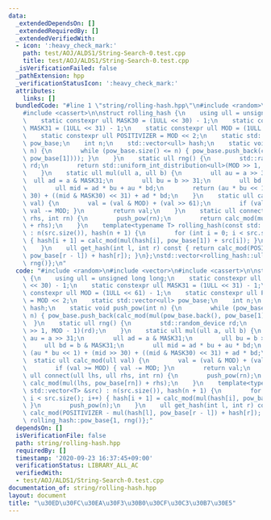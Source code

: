 ```yaml
---
data:
  _extendedDependsOn: []
  _extendedRequiredBy: []
  _extendedVerifiedWith:
  - icon: ':heavy_check_mark:'
    path: test/AOJ/ALDS1/String-Search-0.test.cpp
    title: test/AOJ/ALDS1/String-Search-0.test.cpp
  _isVerificationFailed: false
  _pathExtension: hpp
  _verificationStatusIcon: ':heavy_check_mark:'
  attributes:
    links: []
  bundledCode: "#line 1 \"string/rolling-hash.hpp\"\n#include <random>\n#include <vector>\n\
    #include <cassert>\n\nstruct rolling_hash {\n    using ull = unsigned long long;\n\
    \    static constexpr ull MASK30 = (1ULL << 30) - 1;\n    static constexpr ull\
    \ MASK31 = (1ULL << 31) - 1;\n    static constexpr ull MOD = (1ULL << 61) - 1;\n\
    \    static constexpr ull POSITIVIZER = MOD << 2;\n    static std::vector<ull>\
    \ pow_base;\n    int n;\n    std::vector<ull> hash;\n    static void push_pow(int\
    \ n) {\n        while (pow_base.size() <= n) { pow_base.push_back(calc_mod(mul(pow_base.back(),\
    \ pow_base[1]))); }\n    }\n    static ull rng() {\n        std::random_device\
    \ rd;\n        return std::uniform_int_distribution<ull>(MOD >> 1, MOD - 1)(rd);\n\
    \    }\n    static ull mul(ull a, ull b) {\n        ull au = a >> 31;\n      \
    \  ull ad = a & MASK31;\n        ull bu = b >> 31;\n        ull bd = b & MASK31;\n\
    \        ull mid = ad * bu + au * bd;\n        return (au * bu << 1) + (mid >>\
    \ 30) + ((mid & MASK30) << 31) + ad * bd;\n    }\n    static ull calc_mod(ull\
    \ val) {\n        val = (val & MOD) + (val >> 61);\n        if (val >= MOD) {\
    \ val -= MOD; }\n        return val;\n    }\n    static ull connect(ull lhs, ull\
    \ rhs, int rn) {\n        push_pow(rn);\n        return calc_mod(mul(lhs, pow_base[rn])\
    \ + rhs);\n    }\n    template<typename T> rolling_hash(const std::vector<T> &src)\
    \ : n(src.size()), hash(n + 1) {\n        for (int i = 0; i < src.size(); i++)\
    \ { hash[i + 1] = calc_mod(mul(hash[i], pow_base[1]) + src[i]); }\n        push_pow(n);\n\
    \    }\n    ull get_hash(int l, int r) const { return calc_mod(POSITIVIZER - mul(hash[l],\
    \ pow_base[r - l]) + hash[r]); }\n};\nstd::vector<rolling_hash::ull> rolling_hash::pow_base{1,\
    \ rng()};\n"
  code: "#include <random>\n#include <vector>\n#include <cassert>\n\nstruct rolling_hash\
    \ {\n    using ull = unsigned long long;\n    static constexpr ull MASK30 = (1ULL\
    \ << 30) - 1;\n    static constexpr ull MASK31 = (1ULL << 31) - 1;\n    static\
    \ constexpr ull MOD = (1ULL << 61) - 1;\n    static constexpr ull POSITIVIZER\
    \ = MOD << 2;\n    static std::vector<ull> pow_base;\n    int n;\n    std::vector<ull>\
    \ hash;\n    static void push_pow(int n) {\n        while (pow_base.size() <=\
    \ n) { pow_base.push_back(calc_mod(mul(pow_base.back(), pow_base[1]))); }\n  \
    \  }\n    static ull rng() {\n        std::random_device rd;\n        return std::uniform_int_distribution<ull>(MOD\
    \ >> 1, MOD - 1)(rd);\n    }\n    static ull mul(ull a, ull b) {\n        ull\
    \ au = a >> 31;\n        ull ad = a & MASK31;\n        ull bu = b >> 31;\n   \
    \     ull bd = b & MASK31;\n        ull mid = ad * bu + au * bd;\n        return\
    \ (au * bu << 1) + (mid >> 30) + ((mid & MASK30) << 31) + ad * bd;\n    }\n  \
    \  static ull calc_mod(ull val) {\n        val = (val & MOD) + (val >> 61);\n\
    \        if (val >= MOD) { val -= MOD; }\n        return val;\n    }\n    static\
    \ ull connect(ull lhs, ull rhs, int rn) {\n        push_pow(rn);\n        return\
    \ calc_mod(mul(lhs, pow_base[rn]) + rhs);\n    }\n    template<typename T> rolling_hash(const\
    \ std::vector<T> &src) : n(src.size()), hash(n + 1) {\n        for (int i = 0;\
    \ i < src.size(); i++) { hash[i + 1] = calc_mod(mul(hash[i], pow_base[1]) + src[i]);\
    \ }\n        push_pow(n);\n    }\n    ull get_hash(int l, int r) const { return\
    \ calc_mod(POSITIVIZER - mul(hash[l], pow_base[r - l]) + hash[r]); }\n};\nstd::vector<rolling_hash::ull>\
    \ rolling_hash::pow_base{1, rng()};"
  dependsOn: []
  isVerificationFile: false
  path: string/rolling-hash.hpp
  requiredBy: []
  timestamp: '2020-09-23 16:37:45+09:00'
  verificationStatus: LIBRARY_ALL_AC
  verifiedWith:
  - test/AOJ/ALDS1/String-Search-0.test.cpp
documentation_of: string/rolling-hash.hpp
layout: document
title: "\u30ED\u30FC\u30EA\u30F3\u30B0\u30CF\u30C3\u30B7\u30E5"
---
```


